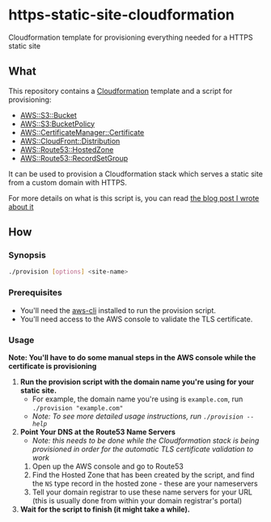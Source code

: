 # https-static-site-cloudformation
Cloudformation template for provisioning everything needed for a HTTPS static site

## What

This repository contains a [Cloudformation] template and a script for provisioning:

* [AWS::S3::Bucket]
* [AWS::S3:BucketPolicy]
* [AWS::CertificateManager::Certificate]
* [AWS::CloudFront::Distribution]
* [AWS::Route53::HostedZone]
* [AWS::Route53::RecordSetGroup]

It can be used to provision a Cloudformation stack which serves a static site from a custom domain with HTTPS.

For more details on what is this script is, you can read [the blog post I wrote about it](https://watsonarw.com/2017/04/04/https-static-site-hosting-in-s3.html)

## How
### Synopsis

```sh
./provision [options] <site-name>
```


### Prerequisites

- You'll need the [aws-cli] installed to run the provision script.
- You'll need access to the AWS console to validate the TLS certificate.

### Usage

**Note: You'll have to do some manual steps in the AWS console while the certificate is provisioning**

1) **Run the provision script with the domain name you're using for your static site.**
   - For example, the domain name you're using is `example.com`, run `./provision "example.com"`
   - _Note: To see more detailed usage instructions, run `./provision --help`_
2) **Point Your DNS at the Route53 Name Servers**
   - _Note: this needs to be done while the Cloudformation stack is being provisioned in order for the automatic TLS certificate validation to work_
   1) Open up the AWS console and go to Route53
   2) Find the Hosted Zone that has been created by the script, and find the `NS` type record in the hosted zone - these are your nameservers
   3) Tell your domain registrar to use these name servers for your URL (this is usually done from within your domain registrar's portal)
3) **Wait for the script to finish (it might take a while).**


[Cloudformation]: https://aws.amazon.com/cloudformation/
[AWS::S3::Bucket]: https://docs.aws.amazon.com/AWSCloudFormation/latest/UserGuide/aws-properties-s3-bucket.html
[AWS::S3:BucketPolicy]: https://docs.aws.amazon.com/AWSCloudFormation/latest/UserGuide/aws-properties-s3-policy.html
[AWS::CertificateManager::Certificate]: https://docs.aws.amazon.com/AWSCloudFormation/latest/UserGuide/aws-resource-certificatemanager-certificate.html
[AWS::CloudFront::Distribution]: https://docs.aws.amazon.com/AWSCloudFormation/latest/UserGuide/aws-properties-cloudfront-distribution.html
[AWS::Route53::HostedZone]: https://docs.aws.amazon.com/AWSCloudFormation/latest/UserGuide/aws-resource-route53-hostedzone.html
[AWS::Route53::RecordSetGroup]: https://docs.aws.amazon.com/AWSCloudFormation/latest/UserGuide/aws-properties-route53-recordsetgroup.html
[aws-cli]: https://docs.aws.amazon.com/cli/latest/userguide/cli-chap-getting-set-up.html
